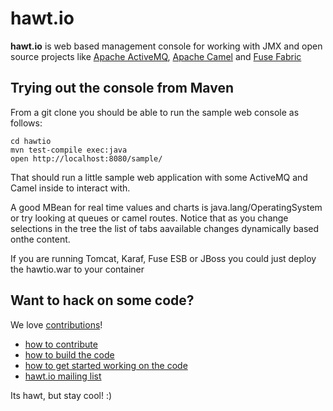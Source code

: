 # hawt.io

**hawt.io** is web based management console for working with JMX and open source projects like [Apache ActiveMQ](http://activemq.apache.org/), [Apache Camel](http://camel.apache.org/) and [Fuse Fabric](http://fuse.fusesource.org/fabric/)

## Trying out the console from Maven

From a git clone you should be able to run the sample web console as follows:

    cd hawtio
    mvn test-compile exec:java
    open http://localhost:8080/sample/

That should run a little sample web application with some ActiveMQ and Camel inside to interact with.

A good MBean for real time values and charts is java.lang/OperatingSystem or try looking at queues or camel routes. Notice that as you change selections in the tree the list of tabs aavailable changes dynamically based onthe content.

If you are running Tomcat, Karaf, Fuse ESB or JBoss you could just deploy the hawtio.war to your container

## Want to hack on some code?

We love [contributions](https://github.com/hawtio/hawtio/blob/master/CONTRIBUTING.md)!

* [how to contribute](https://github.com/hawtio/hawtio/blob/master/CONTRIBUTING.md)
* [how to build the code](https://github.com/hawtio/hawtio/blob/master/BUILDING.md)
* [how to get started working on the code](https://github.com/hawtio/hawtio/blob/master/DEVELOPERS.md)
* [hawt.io mailing list](https://groups.google.com/d/forum/hawtio)

Its hawt, but stay cool! :)
